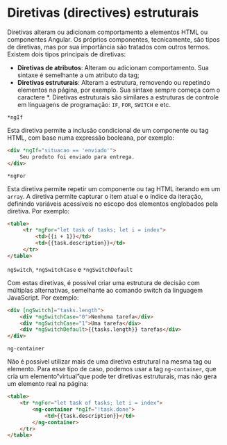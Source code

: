 # Diretivas (directives) estruturais

Diretivas alteram ou adicionam comportamento a elementos HTML ou componentes Angular. Os próprios componentes, tecnicamente, são tipos de diretivas, mas por sua importância são tratados com outros termos. Existem dois tipos principais de diretivas:

- **Diretivas de atributos**: Alteram ou adicionam comportamento. Sua sintaxe é semelhante a um atributo da tag;
- **Diretivas estruturais**: Alteram a estrutura, removendo ou repetindo elementos na página, por exemplo. Sua sintaxe sempre começa com o caractere *. Diretivas estruturais são similares a estruturas de controle em linguagens de programação: `IF`, `FOR`, `SWITCH` e etc.

`*ngIf`

Esta diretiva permite a inclusão condicional de um componente ou tag HTML, com base numa expressão booleana, por exemplo:

```html
<div *ngIf="situacao == 'enviado'">
 	Seu produto foi enviado para entrega.
</div>
```

`*ngFor`

Esta diretiva permite repetir um componente ou tag HTML iterando em um `array`. A diretiva permite capturar o item atual e o índice da iteração, definindo variáveis acessíveis no escopo dos elementos englobados pela diretiva. Por exemplo:

```html
<table>
     <tr *ngFor="let task of tasks; let i = index">
         <td>{{i + 1}}</td>
         <td>{{task.description}}</td>
     </tr>
</table>
```

`ngSwitch`, `*ngSwitchCase` e `*ngSwitchDefault`

Com estas diretivas, é possível criar uma estrutura de decisão com múltiplas alternativas, semelhante ao comando switch da linguagem JavaScript. Por exemplo:

```html
<div [ngSwitch]="tasks.length">
    <div *ngSwitchCase="0">Nenhuma tarefa</div>
    <div *ngSwitchCase="1">Uma tarefa</div>
    <div *ngSwitchDefault>{{tasks.length}} tarefas</div>
</div>
```

`ng-container`

Não é possível utilizar mais de uma diretiva estrutural na mesma tag ou elemento. Para esse tipo de caso, podemos usar a tag `ng-container`, que cria um elemento“virtual”que pode ter diretivas estruturais, mas não gera um elemento real na página:

```html
<table>
    <tr *ngFor="let task of tasks; let i = index">
        <ng-container *ngIf="!task.done">
            <td>{{task.description}}</td>
        </ng-container>
    </tr>
</table>
```
